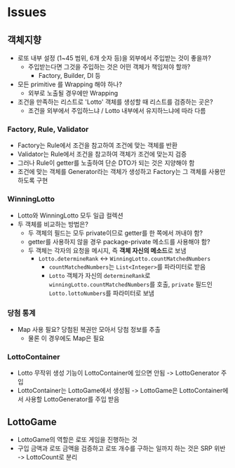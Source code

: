 # Issues
## 객체지향
- 로또 내부 설정 (1~45 범위, 6개 숫자 등)을 외부에서 주입받는 것이 좋을까?
  - 주입받는다면 그것을 주입하는 것은 어떤 객체가 책임져야 할까?
    - Factory, Builder, DI 등
- 모든 primitive 를 Wrapping 해야 하나?
  - 외부로 노출될 경우에만 Wrapping
- 조건을 만족하는 리스트로 'Lotto' 객체를 생성할 때 리스트를 검증하는 곳은?
  - 조건을 외부에서 주입하느냐 / Lotto 내부에서 유지하느냐에 따라 다름
### Factory, Rule, Validator
- Factory는 Rule에서 조건을 참고하여 조건에 맞는 객체를 반환
- Validator는 Rule에서 조건을 참고하여 객체가 조건에 맞는지 검증
- 그러나 Rule이 getter를 노출하여 단순 DTO가 되는 것은 지양해야 함
- 조건에 맞는 객체를 Generator라는 객체가 생성하고 Factory는 그 객체를 사용만 하도록 구현
### WinningLotto
- Lotto와 WinningLotto 모두 일급 컬렉션
- 두 객체를 비교하는 방법은?
  - 두 객체의 필드는 모두 private이므로 getter를 한 쪽에서 꺼내야 함?
  - getter를 사용하지 않을 경우 package-private 메소드를 사용해야 함?
  - 두 객체는 각자의 요청을 메시지, 즉 **객체 자신의 메소드**로 보냄
    - `Lotto.determineRank` <-> `WinningLotto.countMatchedNumbers`
      - `countMatchedNumbers`는 `List<Integer>`를 파라미터로 받음
      - `Lotto` 객체가 자신의 `determineRank`로 `winningLotto.countMatchedNumbers`를 호출,
        `private` 필드인 `Lotto.lottoNumbers`를 파라미터로 보냄
### 당첨 통계
- Map 사용 필요? 당첨된 복권만 모아서 당첨 정보를 추출
  - 물론 이 경우에도 Map은 필요
### LottoContainer
- Lotto 무작위 생성 기능이 LottoContainer에 있으면 안됨 -> LottoGenerator 주입
- LottoContainer는 LottoGame에서 생성됨 -> LottoGame은 LottoContainer에서 사용할 LottoGenerator를 주입 받음
## LottoGame
- LottoGame의 역할은 로또 게임을 진행하는 것
- 구입 금액과 로또 금액을 검증하고 로또 개수를 구하는 일까지 하는 것은 SRP 위반 -> LottoCount로 분리 